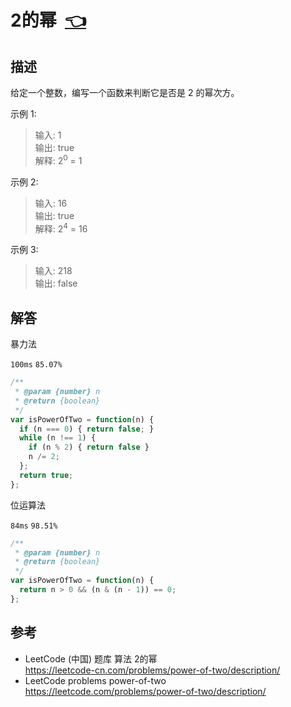 # <a id="powerOfTwo"></a>2的幂&nbsp;&nbsp;[:point_left:][readme.problemSet.algorithm.powerOfTwo] #

## 描述 ##

给定一个整数，编写一个函数来判断它是否是 2 的幂次方。

示例 1:

> 输入: 1  
> 输出: true  
> 解释: 2<sup>0</sup> = 1

示例 2:

> 输入: 16  
> 输出: true  
> 解释: 2<sup>4</sup> = 16

示例 3:

> 输入: 218  
> 输出: false

## 解答 ##

暴力法

`100ms` `85.07%`

```javascript
/**
 * @param {number} n
 * @return {boolean}
 */
var isPowerOfTwo = function(n) {
  if (n === 0) { return false; }
  while (n !== 1) {
    if (n % 2) { return false }
    n /= 2;
  };
  return true;
};
```

位运算法

`84ms` `98.51%`

```javascript
/**
 * @param {number} n
 * @return {boolean}
 */
var isPowerOfTwo = function(n) {
  return n > 0 && (n & (n - 1)) == 0;
};
```

## 参考 ##

* LeetCode (中国) 题库 算法 2的幂  
  <https://leetcode-cn.com/problems/power-of-two/description/>
* LeetCode problems power-of-two  
  <https://leetcode.com/problems/power-of-two/description/>

<!-- 链接 开始 -->
[readme.problemSet.algorithm.powerOfTwo]: ../../README.md#problemSet.algorithm.powerOfTwo "README"
<!-- 链接 结束 -->